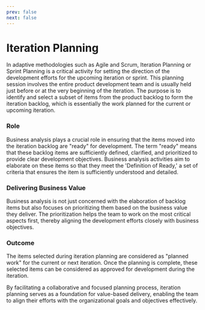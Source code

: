 ```yaml
---
prev: false
next: false
---
```


# Iteration Planning

In adaptive methodologies such as Agile and Scrum, Iteration Planning or Sprint Planning is a critical activity for setting the direction of the development efforts for the upcoming iteration or sprint. This planning session involves the entire product development team and is usually held just before or at the very beginning of the iteration. The purpose is to identify and select a subset of items from the product backlog to form the iteration backlog, which is essentially the work planned for the current or upcoming iteration.

### Role

Business analysis plays a crucial role in ensuring that the items moved into the iteration backlog are "ready" for development. The term "ready" means that these backlog items are sufficiently defined, clarified, and prioritized to provide clear development objectives. Business analysis activities aim to elaborate on these items so that they meet the 'Definition of Ready,' a set of criteria that ensures the item is sufficiently understood and detailed.

### Delivering Business Value

Business analysis is not just concerned with the elaboration of backlog items but also focuses on prioritizing them based on the business value they deliver. The prioritization helps the team to work on the most critical aspects first, thereby aligning the development efforts closely with business objectives.

### Outcome

The items selected during iteration planning are considered as "planned work" for the current or next iteration. Once the planning is complete, these selected items can be considered as approved for development during the iteration.

By facilitating a collaborative and focused planning process, iteration planning serves as a foundation for value-based delivery, enabling the team to align their efforts with the organizational goals and objectives effectively.
